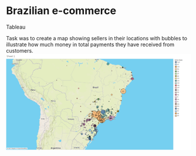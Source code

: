 # Brazilian e-commerce
Tableau

Task was to create a map showing sellers in their locations with bubbles to illustrate
how much money in total payments they have received from customers.
![](img.png)

